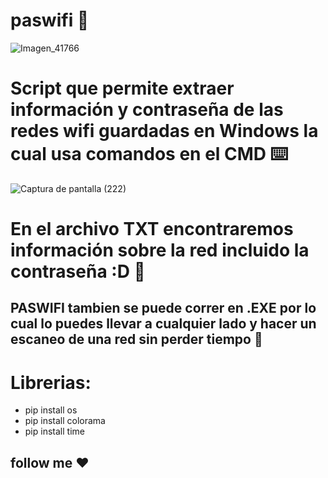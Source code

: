 # paswifi 👾

![Imagen_41766](https://user-images.githubusercontent.com/102563535/178401692-5f9b6942-27fe-496c-9859-0d454dc1406b.png)

# Script que permite extraer información y contraseña de las redes wifi guardadas en Windows la cual usa comandos en el CMD ⌨️
![Captura de pantalla (222)](https://user-images.githubusercontent.com/102563535/178405125-7ad6154b-b867-4847-a020-e727d22fb8c6.png)
# En el archivo TXT encontraremos información sobre la red incluido la contraseña :D 📃
## PASWIFI tambien se puede correr en .EXE por lo cual lo puedes llevar a cualquier lado y hacer un escaneo de una red sin perder tiempo 🔌
# Librerias:
* pip install os
* pip install colorama
* pip install time
## follow me  ❤
